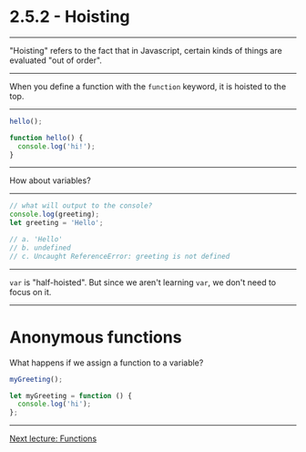 # 2.5.2 - Hoisting

---

"Hoisting" refers to the fact that in Javascript, certain kinds of things are evaluated "out of order".

---

When you define a function with the `function` keyword, it is hoisted to the top.

---

```js
hello();

function hello() {
  console.log('hi!');
}
```

---

How about variables?

---

```js
// what will output to the console?
console.log(greeting);
let greeting = 'Hello';

// a. 'Hello'
// b. undefined
// c. Uncaught ReferenceError: greeting is not defined
```

---

`var` is "half-hoisted". But since we aren't learning `var`, we don't need to focus on it.

---

# Anonymous functions

What happens if we assign a function to a variable?

```js
myGreeting();

let myGreeting = function () {
  console.log('hi');
};
```

---

[Next lecture: Functions](../lecture-3-functions)
